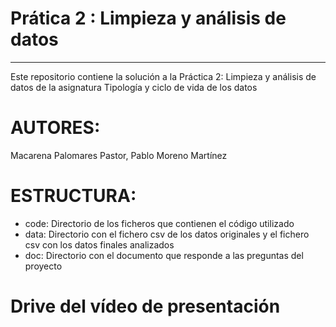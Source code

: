 # Prática 2 : Limpieza y análisis de datos
***

Este repositorio contiene la solución a la Práctica 2: Limpieza y análisis de datos  de la asignatura Tipología y ciclo de vida de los datos

#  AUTORES:
Macarena Palomares Pastor,
Pablo Moreno Martínez

# ESTRUCTURA:
*  code: Directorio de los ficheros que contienen el código utilizado
*  data: Directorio con el fichero csv de los datos originales y el fichero csv con los datos finales analizados
*  doc: Directorio con el documento que responde a las preguntas del proyecto

# Drive del vídeo de presentación
